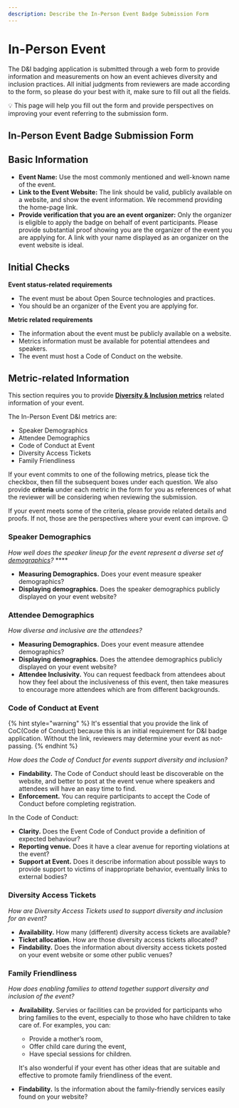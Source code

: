 ```yaml
---
description: Describe the In-Person Event Badge Submission Form
---
```


# In-Person Event

The D&I badging application is submitted through a web form to provide information and measurements on how an event achieves diversity and inclusion practices. All initial judgments from reviewers are made according to the form, so please do your best with it, make sure to fill out all the fields.

💡 This page will help you fill out the form and provide perspectives on improving your event referring to the submission form.

## In-Person Event Badge Submission Form

## Basic Information

* **Event Name:** Use the most commonly mentioned and well-known name of the event.
* **Link to the Event Website:** The link should be valid, publicly available on a website, and show the event information. We recommend providing the home-page link.
* **Provide verification that you are an event organizer:** Only the organizer is eligible to apply the badge on behalf of event participants. Please provide substantial proof showing you are the organizer of the event you are applying for. A link with your name displayed as an organizer on the event website is ideal.

## Initial Checks

**Event status-related requirements**

* The event must be about Open Source technologies and practices.
* You should be an organizer of the Event you are applying for.

**Metric related requirements**

* The information about the event must be publicly available on a website.
* Metrics information must be available for potential attendees and speakers.
* The event must host a Code of Conduct on the website.

## Metric-related Information

This section requires you to provide [**Diversity & Inclusion metrics**](https://github.com/chaoss/wg-diversity-inclusion/) related information of your event. 

The In-Person Event D&I metrics are:

* Speaker Demographics
* Attendee Demographics
* Code of Conduct at Event
* Diversity Access Tickets
* Family Friendliness

If your event commits to one of the following metrics, please tick the checkbox, then fill the subsequent boxes under each question. We also provide **criteria** under each metric in the form for you as references of what the reviewer will be considering when reviewing the submission.

If your event meets some of the criteria, please provide related details and proofs. If not, those are the perspectives where your event can improve. 😉 

### Speaker Demographics

_How well does the speaker lineup for the event represent a diverse set of_ [_demographics_](https://github.com/chaoss/wg-diversity-inclusion/tree/master/demographic-data)_?_ ****

* **Measuring Demographics.** Does your event measure speaker demographics? 
* **Displaying demographics.** Does the speaker demographics publicly displayed on your event website?

### Attendee Demographics

_How diverse and inclusive are the attendees?_

* **Measuring Demographics.** Does your event measure attendee demographics? 
* **Displaying demographics.** Does the attendee demographics publicly displayed on your event website?
* **Attendee Inclusivity.** You can request feedback from attendees about how they feel about the inclusiveness of this event, then take measures to encourage more attendees which are from different backgrounds.

### Code of Conduct at Event

{% hint style="warning" %}
It's essential that you provide the link of CoC\(Code of Conduct\) because this is an initial requirement for D&I badge application. Without the link, reviewers may determine your event as not-passing.
{% endhint %}

_How does the Code of Conduct for events support diversity and inclusion?_

* **Findability.** The Code of Conduct should least be discoverable on the website, and better to post at the event venue where speakers and attendees will have an easy time to find.
* **Enforcement.** You can require participants to accept the Code of Conduct before completing registration.

In the Code of Conduct:

* **Clarity.** Does the Event Code of Conduct provide a definition of expected behaviour?
* **Reporting venue.** Does it have a clear avenue for reporting violations at the event?
* **Support at Event.** Does it describe information about possible ways to provide support to victims of inappropriate behavior, eventually links to external bodies? 

### Diversity Access Tickets

_How are Diversity Access Tickets used to support diversity and inclusion for an event?_

* **Availability.** How many \(different\) diversity access tickets are available?
* **Ticket allocation.** How are those diversity access tickets allocated?
* **Findability.** Does the information about diversity access tickets posted on your event website or some other public venues?

### Family Friendliness

_How does enabling families to attend together support diversity and inclusion of the event?_

* **Availability.** Servies or facilities can be provided for participants who bring families to the event, especially to those who have children to take care of. For examples, you can:

  * Provide a mother’s room,
  * Offer child care during the event,
  * Have special sessions for children. 

  It's also wonderful if your event has other ideas that are suitable and effective to promote family friendliness of the event.

* **Findability.**  Is the information about the family-friendly services easily found on your website?





